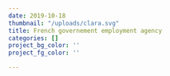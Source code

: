 ```yaml
---
date: 2019-10-18
thumbnail: "/uploads/clara.svg"
title: French governement employment agency
categories: []
project_bg_color: ''
project_fg_color: ''

---
```

